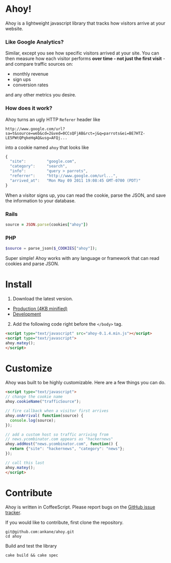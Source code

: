 # Ahoy!

Ahoy is a lightweight javascript library that tracks how visitors arrive at your website.

### Like Google Analytics?

Similar, except you see how specific visitors arrived at your site. You can then measure how each visitor performs __over time - not just the first visit__ - and compare traffic sources on:

- monthly revenue
- sign ups
- conversion rates

and any other metrics you desire.

### How does it work?

Ahoy turns an ugly HTTP `Referer` header like

```
http://www.google.com/url?sa=t&source=web&cd=2&ved=0CCsQFjAB&rct=j&q=parrots&ei=BE7HTZ-LE5PWtQPqkeHqAQ&usg=AFQj...
```

into a cookie named `ahoy` that looks like

```javascript
{
  "site":         "google.com",
  "category":     "search",
  "info":         "query > parrots",
  "referrer":     "http://www.google.com/url...",
  "arrived_at":   "Mon May 09 2011 19:08:45 GMT-0700 (PDT)"
}
```

When a visitor signs up, you can read the cookie, parse the JSON, and save the information to your database.

### Rails

```ruby
source = JSON.parse(cookies["ahoy"])
```

### PHP

```php
$source = parse_json($_COOKIES["ahoy"]);
```

Super simple! Ahoy works with any language or framework that can read cookies and parse JSON.

# Install

1. Download the latest version.

  - [Production (4KB minified)](https://github.com/ankane/ahoy/raw/master/releases/ahoy-0.1.4.min.js)
  - [Development](https://github.com/ankane/ahoy/raw/master/releases/ahoy-0.1.4.js)

2. Add the following code right before the `</body>` tag.

```html
<script type="text/javascript" src="ahoy-0.1.4.min.js"></script>
<script type="text/javascript">
ahoy.matey();
</script>
```

# Customize

Ahoy was built to be highly customizable.  Here are a few things you can do.

```html
<script type="text/javascript">
// change the cookie name
ahoy.cookieName("trafficSource");

// fire callback when a visitor first arrives
ahoy.onArrival( function(source) {
  console.log(source);
});

// add a custom host so traffic arriving from
// news.ycombinator.com appears as "hackernews"
ahoy.addHost("news.ycombinator.com", function() {
  return {"site": "hackernews", "category": "news"};
});

// call this last
ahoy.matey();
</script>
```

# Contribute

Ahoy is written in CoffeeScript. Please report bugs on the [GitHub issue tracker](https://github.com/ankane/ahoy/issues).

If you would like to contribute, first clone the repository.

```
git@github.com:ankane/ahoy.git
cd ahoy
```

Build and test the library

```
cake build && cake spec
```
